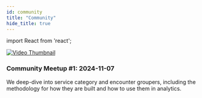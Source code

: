 ```yaml
---
id: community
title: "Community"
hide_title: true
---
```


import React from 'react';

<div style={{ display: "flex", flexDirection: "column", gap: "20px" }}>

<div style={{ display: "flex", alignItems: "flex-start" }}>
  <a href="https://www.youtube.com/watch?v=Yza5z9lVfCs" target="_blank" rel="noopener noreferrer" style={{ minWidth: "120px", marginRight: "20px" }}>
    <img src="https://img.youtube.com/vi/Yza5z9lVfCs/0.jpg" alt="Video Thumbnail" style={{ width: "120px", height: "auto", cursor: "pointer" }} />
  </a>
  <div>
    <h3 style={{ margin: "0 0 5px 0" }}>Community Meetup #1: 2024-11-07</h3>
    <p style={{ margin: "0", fontSize: "0.9em", lineHeight: "1.4em" }}>
      We deep-dive into service category and encounter groupers, including the methodology for how they are built and how to use them in analytics.
    </p>
  </div>
</div>

</div>
